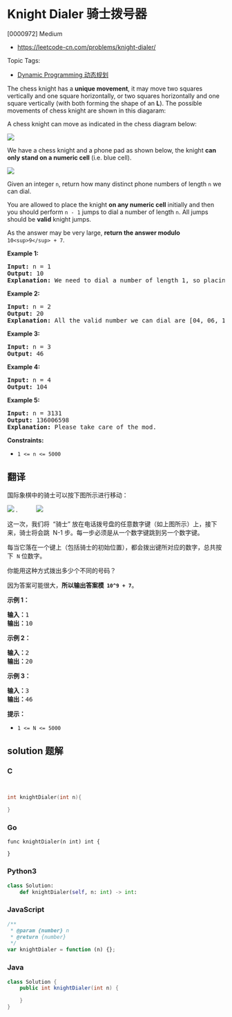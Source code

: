 # Knight Dialer 骑士拨号器

[0000972] Medium

- https://leetcode-cn.com/problems/knight-dialer/

Topic Tags:

- [Dynamic Programming 动态规划](https://leetcode-cn.com/tag/dynamic-programming/)

The chess knight has a **unique movement**, it may move two squares vertically and one square horizontally, or two squares horizontally and one square vertically (with both forming the shape of an **L**). The possible movements of chess knight are shown in this diagaram:

A chess knight can move as indicated in the chess diagram below:

![](https://assets.leetcode.com/uploads/2020/08/18/chess.jpg)

We have a chess knight and a phone pad as shown below, the knight **can only stand on a numeric cell** (i.e. blue cell).

![](https://assets.leetcode.com/uploads/2020/08/18/phone.jpg)

Given an integer `n`, return how many distinct phone numbers of length `n` we can dial.

You are allowed to place the knight **on any numeric cell** initially and then you should perform `n - 1` jumps to dial a number of length `n`. All jumps should be **valid** knight jumps.

As the answer may be very large, **return the answer modulo** `10<sup>9</sup> + 7`.

**Example 1:**

<pre><strong>Input:</strong> n = 1
<strong>Output:</strong> 10
<strong>Explanation:</strong> We need to dial a number of length 1, so placing the knight over any numeric cell of the 10 cells is sufficient.
</pre>

**Example 2:**

<pre><strong>Input:</strong> n = 2
<strong>Output:</strong> 20
<strong>Explanation:</strong> All the valid number we can dial are [04, 06, 16, 18, 27, 29, 34, 38, 40, 43, 49, 60, 61, 67, 72, 76, 81, 83, 92, 94]
</pre>

**Example 3:**

<pre><strong>Input:</strong> n = 3
<strong>Output:</strong> 46
</pre>

**Example 4:**

<pre><strong>Input:</strong> n = 4
<strong>Output:</strong> 104
</pre>

**Example 5:**

<pre><strong>Input:</strong> n = 3131
<strong>Output:</strong> 136006598
<strong>Explanation:</strong> Please take care of the mod.
</pre>

**Constraints:**

- `1 <= n <= 5000`

## 翻译

国际象棋中的骑士可以按下图所示进行移动：

![](https://assets.leetcode-cn.com/aliyun-lc-upload/uploads/2018/11/03/knight.png) .           ![](https://assets.leetcode-cn.com/aliyun-lc-upload/uploads/2018/11/03/keypad.png)

这一次，我们将  “骑士” 放在电话拨号盘的任意数字键（如上图所示）上，接下来，骑士将会跳  N-1 步。每一步必须是从一个数字键跳到另一个数字键。

每当它落在一个键上（包括骑士的初始位置），都会拨出键所对应的数字，总共按下  `N` 位数字。

你能用这种方式拨出多少个不同的号码？

因为答案可能很大，**所以输出答案模  `10^9 + 7`**。

**示例 1：**

<pre><strong>输入：</strong>1
<strong>输出：</strong>10
</pre>

**示例 2：**

<pre><strong>输入：</strong>2
<strong>输出：</strong>20
</pre>

**示例 3：**

<pre><strong>输入：</strong>3
<strong>输出：</strong>46
</pre>

**提示：**

- `1 <= N <= 5000`

## solution 题解

### C

```c


int knightDialer(int n){

}
```

### Go

```golang
func knightDialer(n int) int {

}
```

### Python3

```python
class Solution:
    def knightDialer(self, n: int) -> int:
```

### JavaScript

```javascript
/**
 * @param {number} n
 * @return {number}
 */
var knightDialer = function (n) {};
```

### Java

```java
class Solution {
    public int knightDialer(int n) {

    }
}
```
